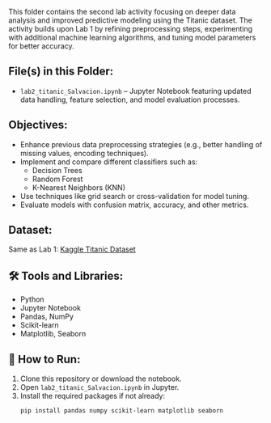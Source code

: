 

This folder contains the second lab activity focusing on deeper data analysis and improved predictive modeling using the Titanic dataset. The activity builds upon Lab 1 by refining preprocessing steps, experimenting with additional machine learning algorithms, and tuning model parameters for better accuracy.

## File(s) in this Folder:
- `lab2_titanic_Salvacion.ipynb` – Jupyter Notebook featuring updated data handling, feature selection, and model evaluation processes.

## Objectives:
- Enhance previous data preprocessing strategies (e.g., better handling of missing values, encoding techniques).
- Implement and compare different classifiers such as:
  - Decision Trees
  - Random Forest
  - K-Nearest Neighbors (KNN)
- Use techniques like grid search or cross-validation for model tuning.
- Evaluate models with confusion matrix, accuracy, and other metrics.

## Dataset:
Same as Lab 1: [Kaggle Titanic Dataset](https://www.kaggle.com/competitions/titanic)

## 🛠️ Tools and Libraries:
- Python
- Jupyter Notebook
- Pandas, NumPy
- Scikit-learn
- Matplotlib, Seaborn

## 🚀 How to Run:
1. Clone this repository or download the notebook.
2. Open `lab2_titanic_Salvacion.ipynb` in Jupyter.
3. Install the required packages if not already:
   ```bash
   pip install pandas numpy scikit-learn matplotlib seaborn

